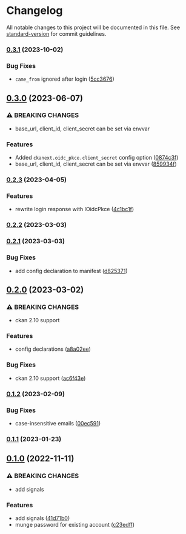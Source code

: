 # Changelog

All notable changes to this project will be documented in this file. See [standard-version](https://github.com/conventional-changelog/standard-version) for commit guidelines.

### [0.3.1](https://github.com/DataShades/ckanext-oidc-pkce/compare/v0.3.0...v0.3.1) (2023-10-02)


### Bug Fixes

* `came_from` ignored after login ([5cc3676](https://github.com/DataShades/ckanext-oidc-pkce/commit/5cc3676721ed03dd07de1ea0fa6ddfa21317769a))

## [0.3.0](https://github.com/DataShades/ckanext-oidc-pkce/compare/v0.2.3...v0.3.0) (2023-06-07)


### ⚠ BREAKING CHANGES

* base_url, client_id, client_secret can be set via envvar

### Features

* Added `ckanext.oidc_pkce.client_secret` config option ([0874c3f](https://github.com/DataShades/ckanext-oidc-pkce/commit/0874c3f3b4920d5e6254fea9fc1480edf18326b8))
* base_url, client_id, client_secret can be set via envvar ([859934f](https://github.com/DataShades/ckanext-oidc-pkce/commit/859934fcf64c2a6624797b1cf81b85613855a7b2))

### [0.2.3](https://github.com/DataShades/ckanext-oidc-pkce/compare/v0.2.2...v0.2.3) (2023-04-05)


### Features

* rewrite login response with IOidcPkce ([4c1bc1f](https://github.com/DataShades/ckanext-oidc-pkce/commit/4c1bc1fd845134f11f0d977a85af77d79fdd79aa))

### [0.2.2](https://github.com/DataShades/ckanext-oidc-pkce/compare/v0.2.1...v0.2.2) (2023-03-03)

### [0.2.1](https://github.com/DataShades/ckanext-oidc-pkce/compare/v0.2.0...v0.2.1) (2023-03-03)


### Bug Fixes

* add config declaration to manifest ([d825371](https://github.com/DataShades/ckanext-oidc-pkce/commit/d825371aca8f9c1f4bd3a060ce11aac4c19bfa30))

## [0.2.0](https://github.com/DataShades/ckanext-oidc-pkce/compare/v0.1.2...v0.2.0) (2023-03-02)


### ⚠ BREAKING CHANGES

* ckan 2.10 support

### Features

* config declarations ([a8a02ee](https://github.com/DataShades/ckanext-oidc-pkce/commit/a8a02eedd4650a081a4641c5c6adeff1a476e842))


### Bug Fixes

* ckan 2.10 support ([ac6f43e](https://github.com/DataShades/ckanext-oidc-pkce/commit/ac6f43e52550acd6e66fca28642a1843466debae))

### [0.1.2](https://github.com/DataShades/ckanext-oidc-pkce/compare/v0.1.1...v0.1.2) (2023-02-09)


### Bug Fixes

* case-insensitive emails ([00ec591](https://github.com/DataShades/ckanext-oidc-pkce/commit/00ec591e8b1111f1f43b9a606bee1653d45fb53f))

### [0.1.1](https://github.com/DataShades/ckanext-oidc-pkce/compare/v0.1.0...v0.1.1) (2023-01-23)

## [0.1.0](https://github.com/DataShades/ckanext-oidc-pkce/compare/v0.0.3...v0.1.0) (2022-11-11)


### ⚠ BREAKING CHANGES

* add signals

### Features

* add signals ([41d71b0](https://github.com/DataShades/ckanext-oidc-pkce/commit/41d71b0a7a3aeb2f815e209c52dd557d6366b9c3))
* munge password for existing account ([c23edff](https://github.com/DataShades/ckanext-oidc-pkce/commit/c23edff23fefe9f300e28d0098e42e5a5f3e0220))
